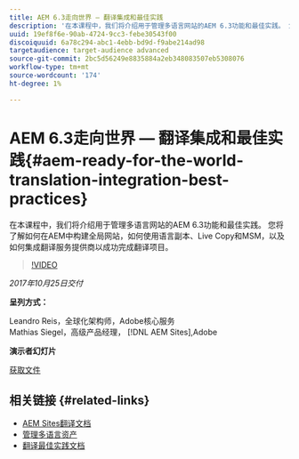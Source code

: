 ```yaml
---
title: AEM 6.3走向世界 — 翻译集成和最佳实践
description: '在本课程中，我们将介绍用于管理多语言网站的AEM 6.3功能和最佳实践。 您将了解如何在AEM中构建全局网站，如何使用语言副本、Live Copy和MSM，以及如何集成翻译服务提供商以成功完成翻译项目。 '
uuid: 19ef8f6e-90ab-4724-9cc3-febe30543f00
discoiquuid: 6a78c294-abc1-4ebb-bd9d-f9abe214ad98
targetaudience: target-audience advanced
source-git-commit: 2bc5d56249e8835884a2eb348083507eb5308076
workflow-type: tm+mt
source-wordcount: '174'
ht-degree: 1%

---
```



# AEM 6.3走向世界 — 翻译集成和最佳实践{#aem-ready-for-the-world-translation-integration-best-practices}

在本课程中，我们将介绍用于管理多语言网站的AEM 6.3功能和最佳实践。 您将了解如何在AEM中构建全局网站，如何使用语言副本、Live Copy和MSM，以及如何集成翻译服务提供商以成功完成翻译项目。

>[!VIDEO](https://video.tv.adobe.com/v/21532/?quality=9)

*2017年10月25日交付*

**呈列方式：**

Leandro Reis，全球化架构师，Adobe核心服务\
Mathias Siegel，高级产品经理， [!DNL AEM Sites],Adobe

**演示者幻灯片**

[获取文件](assets/immerse-2017-translationpresentation-rev1.pdf)

## 相关链接 {#related-links}

* [AEM Sites翻译文档](https://docs.adobe.com/docs/en/aem/6-3/administer/sites/translation.html)
* [管理多语言资产](https://docs.adobe.com/docs/en/aem/6-3/author/assets/managing-assets-touch-ui/multilingual-assets.html)
* [翻译最佳实践文档](https://docs.adobe.com/docs/en/aem/6-3/administer/sites/translation/tc-bp.html)